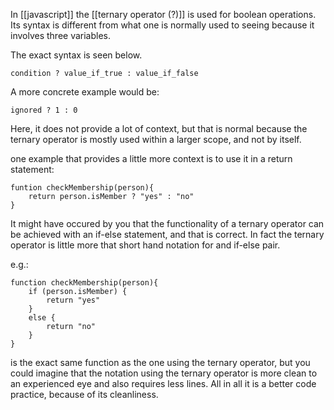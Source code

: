 In [[javascript]] the [[ternary operator  (?)]] is used for boolean operations. Its syntax is different from what one is normally used to seeing because it involves three variables.

The exact syntax is seen below. 
```
condition ? value_if_true : value_if_false
```

A more concrete example would be:
```
ignored ? 1 : 0
```
Here, it does not provide a lot of context, but that is normal because the ternary operator is mostly used within a larger scope, and not by itself.

one example that provides a little more context is to use it in a return statement:
```
funtion checkMembership(person){
	return person.isMember ? "yes" : "no"
} 
```

It might have occured by you that the functionality of a ternary operator can be achieved with an if-else statement, and that is correct. In fact the ternary operator is little more that short hand notation for and if-else pair. 

e.g.:
```
function checkMembership(person){
	if (person.isMember) {
		return "yes"
	}
	else {
		return "no"
	}
}
```
is the exact same function as the one using the ternary operator, but you could imagine that the notation using the ternary operator is more clean to an experienced eye and also requires less lines. All in all it is a better code practice, because of its cleanliness. 